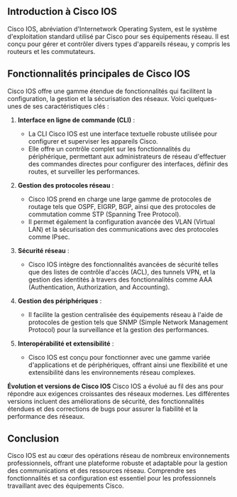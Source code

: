 ## Introduction à Cisco IOS
Cisco IOS, abréviation d'Internetwork Operating System, est le système d'exploitation standard utilisé par Cisco pour ses équipements réseau. Il est conçu pour gérer et contrôler divers types d'appareils réseau, y compris les routeurs et les commutateurs.

## Fonctionnalités principales de Cisco IOS
Cisco IOS offre une gamme étendue de fonctionnalités qui facilitent la configuration, la gestion et la sécurisation des réseaux. Voici quelques-unes de ses caractéristiques clés :

1. **Interface en ligne de commande (CLI)** :
    
    - La CLI Cisco IOS est une interface textuelle robuste utilisée pour configurer et superviser les appareils Cisco.
    - Elle offre un contrôle complet sur les fonctionnalités du périphérique, permettant aux administrateurs de réseau d'effectuer des commandes directes pour configurer des interfaces, définir des routes, et surveiller les performances.
2. **Gestion des protocoles réseau** :
    
    - Cisco IOS prend en charge une large gamme de protocoles de routage tels que OSPF, EIGRP, BGP, ainsi que des protocoles de commutation comme STP (Spanning Tree Protocol).
    - Il permet également la configuration avancée des VLAN (Virtual LAN) et la sécurisation des communications avec des protocoles comme IPsec.
3. **Sécurité réseau** :
    
    - Cisco IOS intègre des fonctionnalités avancées de sécurité telles que des listes de contrôle d'accès (ACL), des tunnels VPN, et la gestion des identités à travers des fonctionnalités comme AAA (Authentication, Authorization, and Accounting).
4. **Gestion des périphériques** :
    
    - Il facilite la gestion centralisée des équipements réseau à l'aide de protocoles de gestion tels que SNMP (Simple Network Management Protocol) pour la surveillance et la gestion des performances.
5. **Interopérabilité et extensibilité** :
    
    - Cisco IOS est conçu pour fonctionner avec une gamme variée d'applications et de périphériques, offrant ainsi une flexibilité et une extensibilité dans les environnements réseau complexes.

**Évolution et versions de Cisco IOS** 
Cisco IOS a évolué au fil des ans pour répondre aux exigences croissantes des réseaux modernes. Les différentes versions incluent des améliorations de sécurité, des fonctionnalités étendues et des corrections de bugs pour assurer la fiabilité et la performance des réseaux.

## Conclusion
Cisco IOS est au cœur des opérations réseau de nombreux environnements professionnels, offrant une plateforme robuste et adaptable pour la gestion des communications et des ressources réseau. Comprendre ses fonctionnalités et sa configuration est essentiel pour les professionnels travaillant avec des équipements Cisco.